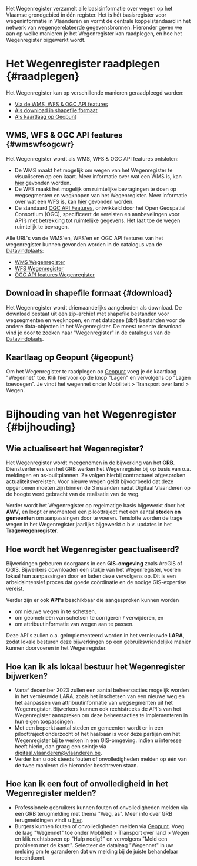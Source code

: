 Het  Wegenregister verzamelt alle basisinformatie over wegen op het Vlaamse grondgebied in één register. Het is hét basisregister voor wegeninformatie in Vlaanderen en vormt de centrale koppelstandaard in het netwerk van wegengerelateerde gegevensbronnen. Hieronder geven we aan op welke manieren je het Wegenregister kan raadplegen, en hoe het Wegenregister bijgewerkt wordt.

# Het Wegenregister raadplegen {#raadplegen}

Het Wegenregister kan op verschillende manieren geraadpleegd worden:
* [Via de WMS, WFS & OGC API features](#wmswfsogcwr)
* [Als download in shapefile formaat](#download)
* [Als kaartlaag op Geopunt](#geopunt)

## WMS, WFS & OGC API features {#wmswfsogcwr}

Het Wegenregister wordt als WMS, WFS & OGC API features ontsloten:
* De WMS maakt het mogelijk om wegen van het Wegenregister te visualiseren op een kaart. Meer informatie over wat een WMS is, kan [hier][4] gevonden worden. 
* De WFS maakt het mogelijk om ruimtelijke bevragingen te doen op wegsegmenten en wegknopen van het Wegenregister. Meer informatie over wat een WFS is, kan [hier][5] gevonden worden.
* De standaard [OGC API Features][6], ontwikkeld door het Open Geospatial Consortium (OGC), specificeert de vereisten en aanbevelingen voor API’s met betrekking tot ruimtelijke gegevens. Het laat toe de wegen ruimtelijk te bevragen. 

Alle URL's van de WMS'en, WFS'en en OGC API features van het wegenregister kunnen gevonden worden in de catalogus van de [Datavindplaats][9]: 
* [WMS Wegenregister][1]
* [WFS Wegenregister][2]
* [OGC API features Wegenregister][3]

## Download in shapefile formaat {#download}
Het Wegenregister wordt driemaandelijks aangeboden als download. De download bestaat uit een zip-archief met shapefile bestanden voor wegsegmenten en wegknopen, en met database (dbf) bestanden voor de andere data-objecten in het Wegenregister. De meest recente download vind je door te zoeken naar "Wegenregister" in de catalogus van de [Datavindplaats][9].

## Kaartlaag op Geopunt {#geopunt}

Om het Wegenregister te raadplegen op [Geopunt][8] voeg je de kaartlaag "Wegennet" toe. Klik hiervoor op de knop "Lagen" en vervolgens op "Lagen toevoegen". Je vindt het wegennet onder Mobiliteit > Transport over land > Wegen. 

# Bijhouding van het Wegenregister {#bijhouding}

## Wie actualiseert het Wegenregister?

Het Wegenregister wordt meegenomen in de bijwerking van het **GRB**. Dienstverleners van het GRB werken het Wegenregister bij op basis van o.a. meldingen en as-builtplannen. Ze volgen hierbij contractueel afgesproken actualiteitsvereisten. Voor nieuwe wegen geldt bijvoorbeeld dat deze opgenomen moeten zijn binnen de 3 maanden nadat Digitaal Vlaanderen op de hoogte werd gebracht van de realisatie van de weg.

Verder wordt het Wegenregister op regelmatige basis bijgewerkt door het **AWV**, en loopt er momenteel een piloottraject met een aantal **steden en gemeenten** om aanpassingen door te voeren. Tenslotte worden de trage wegen in het Wegenregister jaarlijks bijgewerkt o.b.v. updates in het **Tragewegenregister**. 

## Hoe wordt het Wegenregister geactualiseerd?

Bijwerkingen gebeuren doorgaans in een **GIS-omgeving** zoals ArcGIS of QGIS. Bijwerkers downloaden een stukje van het Wegenregister, voeren lokaal hun aanpassingen door en laden deze vervolgens op. Dit is een arbeidsintensief proces dat goede coördinatie en de nodige GIS-expertise vereist. 

Verder zijn er ook **API's** beschikbaar die aangesproken kunnen worden
* om nieuwe wegen in te schetsen,
* om geometrieën van schetsen te corrigeren / verwijderen, en
* om attribuutinformatie van wegen aan te passen. 

Deze API's zullen o.a. geïmplementeerd worden in het vernieuwde **LARA**, zodat lokale besturen deze bijwerkingen op een gebruiksvriendelijke manier kunnen doorvoeren in het Wegenregister.

## Hoe kan ik als lokaal bestuur het Wegenregister bijwerken?

* Vanaf december 2023 zullen een aantal beheersacties mogelijk worden in het vernieuwde LARA, zoals het inschetsen van een nieuwe weg en het aanpassen van attribuutinformatie van wegsegmenten uit het Wegenregister. Bijwerkers kunnen ook rechtstreeks de API's van het Wegenregister aanspreken om deze beheersacties te implementeren in hun eigen toepassingen. 
* Met een beperkt aantal steden en gemeenten wordt er in een piloottraject onderzocht of het haalbaar is voor deze partijen om het Wegenregister bij te werken in een GIS-omgeving. Indien u interesse heeft hierin, dan graag een seintje via digitaal.vlaanderen@vlaanderen.be.
* Verder kan u ook steeds fouten of onvolledigheden melden op één van de twee manieren die hieronder beschreven staan.

## Hoe kan ik een fout of onvolledigheid in het Wegenregister melden? 

* Professionele gebruikers kunnen fouten of onvolledigheden melden via een GRB terugmelding met thema "Weg, as". Meer info over GRB terugmeldingen vindt u [hier][7]. 
* Burgers kunnen fouten of onvolledigheden melden via [Geopunt][8]. Voeg de laag "Wegennet" toe onder Mobiliteit > Transport over land > Wegen en klik rechtsboven op "Hulp nodig?" en vervolgens "Meld een probleem met de kaart". Selecteer de datalaag "Wegennet" in uw melding om te garanderen dat uw melding bij de juiste behandelaar terechtkomt.


[1]:https://www.vlaanderen.be/datavindplaats/catalogus/wegenregister-0
[2]:https://www.vlaanderen.be/datavindplaats/catalogus/wfs-wegenregister
[3]:https://www.vlaanderen.be/datavindplaats/catalogus/ogc-api-features-wegenregister
[4]:https://vlaanderen.be/digitaal-vlaanderen/onze-oplossingen/geografische-webdiensten/ons-gis-aanbod/raadpleegdiensten
[5]:https://www.vlaanderen.be/digitaal-vlaanderen/onze-oplossingen/geografische-webdiensten/ons-gis-aanbod/overdrachtdiensten
[6]:https://ogcapi.ogc.org/features/
[7]:https://overheid.vlaanderen.be/help/grb/terugmelding
[8]:https://www.geopunt.be
[9]:https://www.vlaanderen.be/datavindplaats

